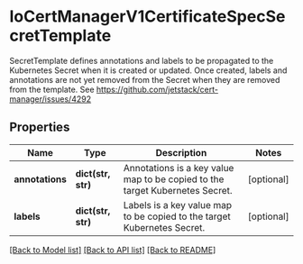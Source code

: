 # IoCertManagerV1CertificateSpecSecretTemplate

SecretTemplate defines annotations and labels to be propagated to the Kubernetes Secret when it is created or updated. Once created, labels and annotations are not yet removed from the Secret when they are removed from the template. See https://github.com/jetstack/cert-manager/issues/4292
## Properties
Name | Type | Description | Notes
------------ | ------------- | ------------- | -------------
**annotations** | **dict(str, str)** | Annotations is a key value map to be copied to the target Kubernetes Secret. | [optional] 
**labels** | **dict(str, str)** | Labels is a key value map to be copied to the target Kubernetes Secret. | [optional] 

[[Back to Model list]](../README.md#documentation-for-models) [[Back to API list]](../README.md#documentation-for-api-endpoints) [[Back to README]](../README.md)



